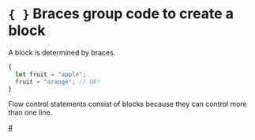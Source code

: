 # `{ }` Braces group code to create a block

A block is determined by braces.

```javascript
{
  let fruit = "apple";
  fruit = "orange"; // OK!
}
```

Flow control statements consist of blocks because they can control more than one line.

[#](../var/let/scope.md)
